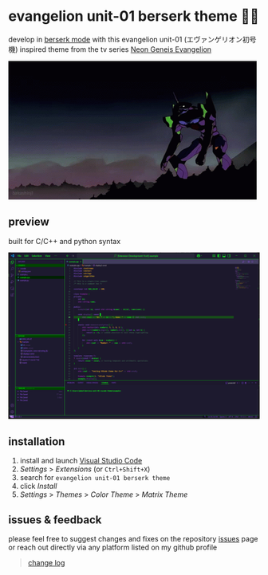 # evangelion unit-01 berserk theme 💜💚

develop in [berserk mode](https://www.youtube.com/watch?v=-olPXm8oJyw) with this evangelion unit-01 (エヴァンゲリオン初号機) inspired theme from the tv series [Neon Geneis Evangelion](https://en.wikipedia.org/wiki/Neon_Genesis_Evangelion)

![berserk](images/berserk.gif "go berserk")

## preview

built for C/C++ and python syntax

![sample](images/sample.png)

## installation
1. install and launch [Visual Studio Code](https://code.visualstudio.com/)
2. *Settings* > *Extensions* (or `Ctrl+Shift+X`)
3. search for `evangelion unit-01 berserk theme`
4. click *Install*
5. *Settings* > *Themes* > *Color Theme* > *Matrix Theme*

## issues & feedback
 
 please feel free to suggest changes and fixes on the repository [issues](https://github.com/engrx0/eva-unit01-berserk-vscode-theme/issues) page or reach out directly via any platform listed on my github profile


> [change log](https://github.com/engrx0/eva-unit01-berserk-vscode-theme/blob/main/CHANGELOG.md)
